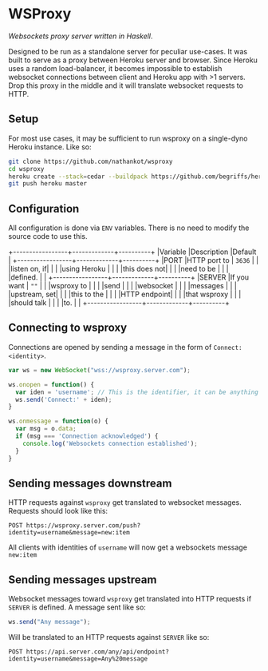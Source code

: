 # WSProxy

_Websockets proxy server written in Haskell_.

Designed to be run as a standalone server for peculiar use-cases. It was built
to serve as a proxy between Heroku server and browser. Since Heroku uses a
random load-balancer, it becomes impossible to establish websocket connections
between client and Heroku app with >1 servers. Drop this proxy in the middle and
it will translate websocket requests to HTTP.

## Setup

For most use cases, it may be sufficient to run wsproxy on a single-dyno Heroku
instance. Like so:

```sh
git clone https://github.com/nathankot/wsproxy
cd wsproxy
heroku create --stack=cedar --buildpack https://github.com/begriffs/heroku-buildpack-ghc.git
git push heroku master
```

##  Configuration

All configuration is done via `ENV` variables. There is no need to modify the
source code to use this.

  +-----------------+-------------+----------+
  |Variable         |Description  |Default   |
  +-----------------+-------------+----------+
  |PORT             |HTTP port to | `3636`   |
  |                 |listen on, if|          |
  |                 |using Heroku |          |
  |                 |this does not|          |
  |                 |need to be   |          |
  |                 |defined.     |          |
  +-----------------+-------------+----------+
  |SERVER           |If you want  | `""`     |
  |                 |wsproxy to   |          |
  |                 |send         |          |
  |                 |websocket    |          |
  |                 |messages     |          |
  |                 |upstream, set|          |
  |                 |this to the  |          |
  |                 |HTTP endpoint|          |
  |                 |that wsproxy |          |
  |                 |should talk  |          |
  |                 |to.          |          |
  +-----------------+-------------+----------+

## Connecting to wsproxy

Connections are opened by sending a message in the form of `Connect:<identity>`.

```js
var ws = new WebSocket("wss://wsproxy.server.com");

ws.onopen = function() {
  var iden = 'username'; // This is the identifier, it can be anything
  ws.send('Connect:' + iden);
}

ws.onmessage = function(o) {
  var msg = o.data;
  if (msg === 'Connection acknowledged') {
    console.log('Websockets connection established');
  }
}
```

## Sending messages downstream

HTTP requests against `wsproxy` get translated to websocket messages. Requests
should look like this:

```
POST https://wsproxy.server.com/push?identity=username&message=new:item
```

All clients with identities of `username` will now get a websockets message `new:item`

## Sending messages upstream

Websocket messages toward `wsproxy` get translated into HTTP requests if
`SERVER` is defined. A message sent like so:

```js
ws.send("Any message");
```

Will be translated to an HTTP requests against `SERVER` like so:

```
POST https://api.server.com/any/api/endpoint?identity=username&message=Any%20message
```
